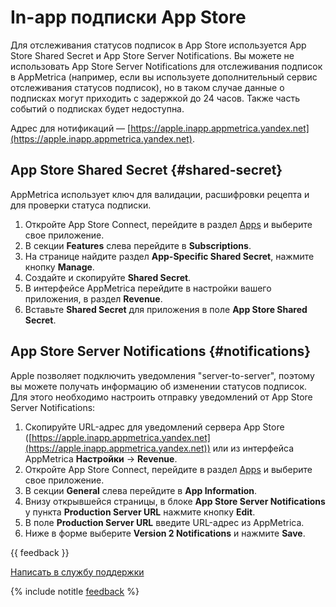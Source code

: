 # In-app подписки App Store

<!-- {% note warning %}

Функциональность больше не поддерживается и не обновляется. Точность данных не гарантируется.

AppMetrica предоставляет [альтернативную технологию трекинга](https://appmetrica.yandex.com/docs/ru/data-collection/apphud/apphud-about), которая доступна в некоторых регионах.

{% endnote %} -->

Для отслеживания статусов подписок в App Store используется App Store Shared Secret и App Store Server Notifications. Вы можете не использовать App Store Server Notifications для отслеживания подписок в AppMetrica (например, если вы используете дополнительный сервис отслеживания статусов подписок), но в таком случае данные о подписках могут приходить с задержкой до 24 часов. Также часть событий о подписках будет недоступна.

Адрес для нотификаций — [https://apple.inapp.appmetrica.yandex.net](https://apple.inapp.appmetrica.yandex.net).

## App Store Shared Secret {#shared-secret}

AppMetrica использует ключ для валидации, расшифровки рецепта и для проверки статуса подписки.

1. Откройте App Store Connect, перейдите в раздел [Apps](https://appstoreconnect.apple.com/apps) и выберите свое приложение.
2. В секции **Features** слева перейдите в **Subscriptions**.
3. На странице найдите раздел **App-Specific Shared Secret**, нажмите кнопку **Manage**.
4. Создайте и скопируйте **Shared Secret**.
5. В интерфейсе AppMetrica перейдите в настройки вашего приложения, в раздел **Revenue**.
6. Вставьте **Shared Secret** для приложения в поле **App Store Shared Secret**.

## App Store Server Notifications {#notifications}

Apple позволяет подключить уведомления "server-to-server", поэтому вы можете получать информацию об изменении статусов подписок. Для этого необходимо настроить отправку уведомлений от App Store Server Notifications:

1. Скопируйте URL-адрес для уведомлений сервера App Store ([https://apple.inapp.appmetrica.yandex.net](https://apple.inapp.appmetrica.yandex.net)) или из интерфейса AppMetrica **Настройки** → **Revenue**.
2. Откройте App Store Connect, перейдите в раздел [Apps](https://appstoreconnect.apple.com/apps) и выберите свое приложение.
3. В секции **General** слева перейдите в **App Information**.
4. Внизу открывшейся страницы, в блоке **App Store Server Notifications** у пункта **Production Server URL** нажмите кнопку **Edit**.
5. В поле **Production Server URL** введите URL-адрес из AppMetrica.
6. Ниже в форме выберите **Version 2 Notifications** и нажмите **Save**.

{{ feedback }}

<a href="../troubleshooting/feedback-new.html">
  <span class="button">Написать в службу поддержки</span>
</a>

{% include notitle [feedback](../_includes/feedback-button.md) %}
